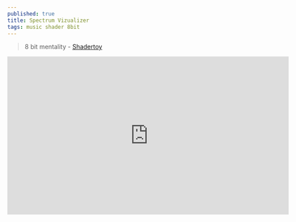 ```yaml
---
published: true
title: Spectrum Vizualizer
tags: music shader 8bit
---
```

> 8 bit mentality - [Shadertoy](https://www.shadertoy.com/view/Mlj3WV)

<iframe width="640" height="360" frameborder="0" src="https://www.shadertoy.com/embed/Mlj3WV?gui=true&t=10&paused=true&muted=false" allowfullscreen></iframe>


